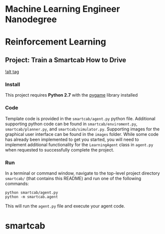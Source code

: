 # Machine Learning Engineer Nanodegree
# Reinforcement Learning
## Project: Train a Smartcab How to Drive

[!alt tag][1]

### Install

This project requires **Python 2.7** with the [pygame](https://www.pygame.org/wiki/GettingStarted
) library installed

### Code

Template code is provided in the `smartcab/agent.py` python file. Additional supporting python code can be found in `smartcab/enviroment.py`, `smartcab/planner.py`, and `smartcab/simulator.py`. Supporting images for the graphical user interface can be found in the `images` folder. While some code has already been implemented to get you started, you will need to implement additional functionality for the `LearningAgent` class in `agent.py` when requested to successfully complete the project. 

### Run

In a terminal or command window, navigate to the top-level project directory `smartcab/` (that contains this README) and run one of the following commands:

`python smartcab/agent.py`  
`python -m smartcab.agent`

This will run the `agent.py` file and execute your agent code.
# smartcab

[1]:	stills/grid.jpg "Smartcab!"